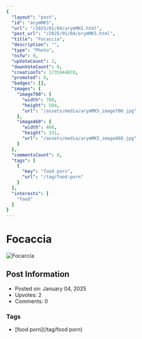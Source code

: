```yaml
---
{
  "layout": "post",
  "id": "arymMK5",
  "url": "/2025/01/04/arymMK5.html",
  "post_url": "/2025/01/04/arymMK5.html",
  "title": "Focaccia",
  "description": "",
  "type": "Photo",
  "nsfw": 0,
  "upVoteCount": 2,
  "downVoteCount": 0,
  "creationTs": 1735944870,
  "promoted": 0,
  "badges": [],
  "images": {
    "image700": {
      "width": 700,
      "height": 504,
      "url": "/assets/media/arymMK5_image700.jpg"
    },
    "image460": {
      "width": 460,
      "height": 331,
      "url": "/assets/media/arymMK5_image460.jpg"
    }
  },
  "commentsCount": 0,
  "tags": [
    {
      "key": "food porn",
      "url": "/tag/food-porn"
    }
  ],
  "interests": [
    "food"
  ]
}
---
```


# Focaccia

![Focaccia](/assets/media/arymMK5_image700.jpg)

## Post Information

- Posted on: January 04, 2025
- Upvotes: 2
- Comments: 0

### Tags

- [food porn](/tag/food porn)
